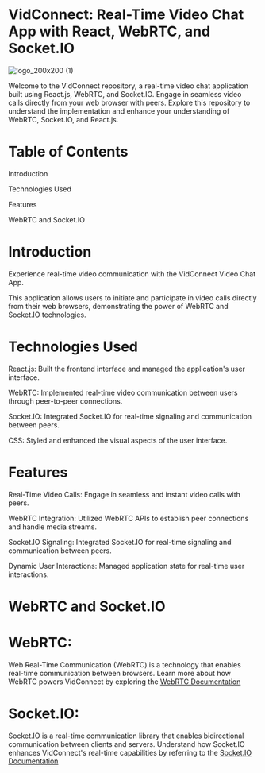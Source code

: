 
# VidConnect: Real-Time Video Chat App with React, WebRTC, and Socket.IO

![logo_200x200 (1)](https://github.com/Akkivarma07/VidConnect/assets/124379624/63dc4ce3-2155-4517-85f2-70651e51c6ac)


Welcome to the VidConnect repository, a real-time video chat application built using React.js, WebRTC, and Socket.IO.
Engage in seamless video calls directly from your web browser with peers. Explore this repository to understand the implementation and enhance your understanding of WebRTC, Socket.IO, and React.js.

# Table of Contents
Introduction

Technologies Used

Features

WebRTC and Socket.IO

# Introduction

Experience real-time video communication with the VidConnect Video Chat App.

This application allows users to initiate and participate in video calls directly from their web browsers, demonstrating the power of WebRTC and Socket.IO technologies.

# Technologies Used

React.js: Built the frontend interface and managed the application's user interface.

WebRTC: Implemented real-time video communication between users through peer-to-peer connections.

Socket.IO: Integrated Socket.IO for real-time signaling and communication between peers.

CSS: Styled and enhanced the visual aspects of the user interface.


# Features
Real-Time Video Calls: Engage in seamless and instant video calls with peers.

WebRTC Integration: Utilized WebRTC APIs to establish peer connections and handle media streams.

Socket.IO Signaling: Integrated Socket.IO for real-time signaling and communication between peers.

Dynamic User Interactions: Managed application state for real-time user interactions.



# WebRTC and Socket.IO

# WebRTC:
Web Real-Time Communication (WebRTC) is a technology that enables real-time communication between browsers.
Learn more about how WebRTC powers VidConnect by exploring the [WebRTC Documentation](https://developer.mozilla.org/en-US/docs/Web/API/WebRTC_API)

# Socket.IO:
Socket.IO is a real-time communication library that enables bidirectional communication between clients and servers. 
Understand how Socket.IO enhances VidConnect's real-time capabilities by referring to the [Socket.IO Documentation](https://socket.io/docs/v3)
